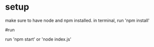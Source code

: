 # setup

make sure to have node and npm installed.
in terminal, run 'npm install'


#run

run 'npm start' or 'node index.js'
